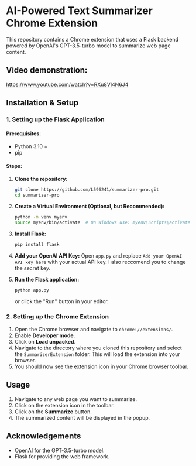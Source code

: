 # AI-Powered Text Summarizer Chrome Extension

This repository contains a Chrome extension that uses a Flask backend powered by OpenAI's GPT-3.5-turbo model to summarize web page content.

## Video demonstration:
https://www.youtube.com/watch?v=RXu8Vl4N6J4

## Installation & Setup

### 1. Setting up the Flask Application

#### Prerequisites:
- Python 3.10 +
- pip

#### Steps:

1. **Clone the repository:**
   ```bash
   git clone https://github.com/L596241/summarizer-pro.git
   cd summarizer-pro
   ```

2. **Create a Virtual Environment (Optional, but Recommended):**
   ```bash
   python -m venv myenv
   source myenv/bin/activate  # On Windows use: myenv\Scripts\activate
   ```

3. **Install Flask:**
   ```bash
   pip install flask
   ```

4. **Add your OpenAI API Key:**
   Open `app.py` and replace `Add your OpenAI API key here` with your actual API key.
   I also reccomend you to change the secret key.

5. **Run the Flask application:**
   ```bash
   python app.py
   ```
   or click the "Run" button in your editor.

### 2. Setting up the Chrome Extension

1. Open the Chrome browser and navigate to `chrome://extensions/`.
2. Enable **Developer mode**.
3. Click on **Load unpacked**.
4. Navigate to the directory where you cloned this repository and select the `SummarizerExtension` folder. This will load the extension into your browser.
5. You should now see the extension icon in your Chrome browser toolbar.

## Usage

1. Navigate to any web page you want to summarize.
2. Click on the extension icon in the toolbar.
3. Click on the **Summarize** button.
4. The summarized content will be displayed in the popup.

## Acknowledgements

- OpenAI for the GPT-3.5-turbo model.
- Flask for providing the web framework.
